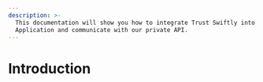```yaml
---
description: >-
  This documentation will show you how to integrate Trust Swiftly into your Web
  Application and communicate with our private API.
---
```


# Introduction

